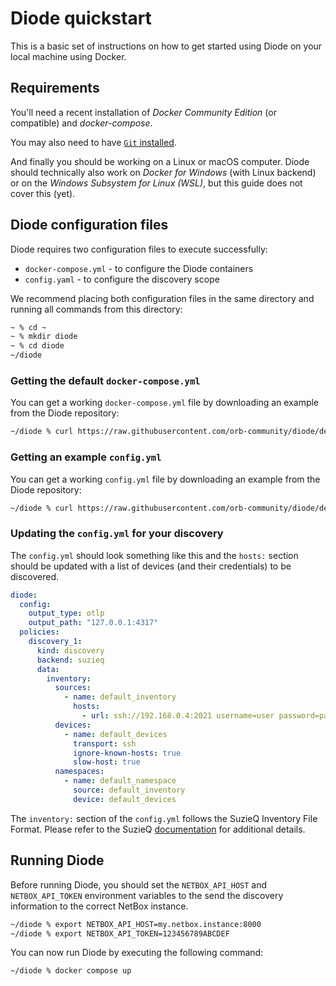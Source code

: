 # Diode quickstart

This is a basic set of instructions on how to get started using Diode on your local machine using Docker.

## Requirements

You'll need a recent installation of *Docker Community Edition* (or compatible) and *docker-compose*.

You may also need to have [`Git` installed](https://git-scm.com/downloads).

And finally you should be working on a Linux or macOS computer. Diode should technically also work on *Docker for Windows* (with Linux backend) or on the  *Windows Subsystem for Linux (WSL)*, but this guide does not cover this (yet).

## Diode configuration files

Diode requires two configuration files to execute successfully:

* `docker-compose.yml` - to configure the Diode containers
* `config.yaml` - to configure the discovery scope

We recommend placing both configuration files in the same directory and running all commands from this directory:

```bash
~ % cd ~
~ % mkdir diode
~ % cd diode
~/diode 
```

### Getting the default `docker-compose.yml`

You can get a working `docker-compose.yml` file by downloading an example from the Diode repository:

```bash
~/diode % curl https://raw.githubusercontent.com/orb-community/diode/develop/docker/docker-compose.yml -o docker-compose.yml
```

### Getting an example `config.yml`

You can get a working `config.yml` file by downloading an example from the Diode repository:

```bash
~/diode % curl https://raw.githubusercontent.com/orb-community/diode/develop/docker/config.yml -o config.yml
```

### Updating the `config.yml` for your discovery

The `config.yml` should look something like this and the `hosts:` section should be updated with a list of devices (and their credentials) to be discovered. 

```yaml
diode:
  config:
    output_type: otlp
    output_path: "127.0.0.1:4317"
  policies:  
    discovery_1:
      kind: discovery
      backend: suzieq
      data:   
        inventory: 
          sources:
            - name: default_inventory
              hosts:
                - url: ssh://192.168.0.4:2021 username=user password=password
          devices:
            - name: default_devices
              transport: ssh
              ignore-known-hosts: true
              slow-host: true
          namespaces:
            - name: default_namespace
              source: default_inventory
              device: default_devices
```

The `inventory:` section of the `config.yml` follows the SuzieQ Inventory File Format. Please refer to the SuzieQ [documentation](https://suzieq.readthedocs.io/en/latest/inventory/) for additional details.

## Running Diode

Before running Diode, you should set the `NETBOX_API_HOST` and `NETBOX_API_TOKEN` environment variables to the send the discovery information to the correct NetBox instance.

```bash
~/diode % export NETBOX_API_HOST=my.netbox.instance:8000
~/diode % export NETBOX_API_TOKEN=123456789ABCDEF
```

You can now run Diode by executing the following command:

```bash
~/diode % docker compose up
```
